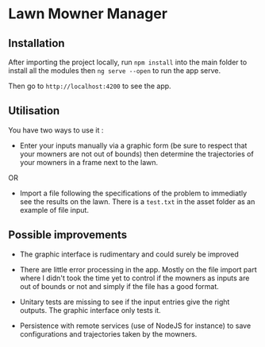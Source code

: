 # Lawn Mowner Manager

## Installation

After importing the project locally, run `npm install` into the main folder to install all the modules then `ng serve --open` to run the app serve.

Then go to `http://localhost:4200` to see the app.

## Utilisation

You have two ways to use it :

* Enter your inputs manually via a graphic form (be sure to respect that your mowners are not out of bounds) then determine the trajectories of your mowners in a frame next to the lawn.

OR

* Import a file following the specifications of the problem to immediatly see the results on the lawn. There is a `test.txt` in the asset folder as an example of file input.

## Possible improvements

* The graphic interface is rudimentary and could surely be improved

* There are little error processing in the app. Mostly on the file import part where I didn't took the time yet to control if the mowners as inputs are out of bounds or not and simply if the file has a good format.

* Unitary tests are missing to see if the input entries give the right outputs. The graphic interface only tests it.

* Persistence with remote services (use of NodeJS for instance) to save configurations and trajectories taken by the mowners.